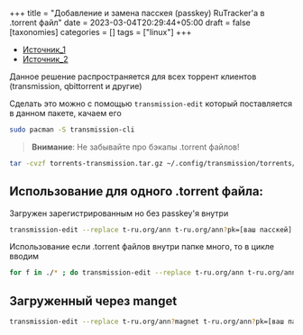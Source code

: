 +++
title = "Добавление и замена пасскея (passkey) RuTracker'а в .torrent файл"
date = 2023-03-04T20:29:44+05:00
draft = false
[taxonomies]
categories = []
tags = ["linux"]
+++

- [Источник_1](https://rutracker.org/forum/viewtopic.php?p=69547524#69547524)
- [Источник_2](https://rutracker.org/forum/viewtopic.php?p=80460785#80460785)

Данное решение распространяется для всех торрент клиентов (transmission, qbittorrent и другие)

Сделать это можно с помощью `transmission-edit` который поставляется в данном пакете, качаем его

```bash
sudo pacman -S transmission-cli
```

> **Внимание**: Не забывайте про бэкапы .torrent файлов!

```bash
tar -cvzf torrents-transmission.tar.gz ~/.config/transmission/torrents/
```

## Использование для одного .torrent файла:

Загружен зарегистрированным но без passkey'я внутри

```bash
transmission-edit --replace t-ru.org/ann t-ru.org/ann?pk=[ваш пасскей] [.torrent файл]
```

Использование если .torrent файлов внутри папке много, то в цикле вводим

```bash
for f in ./* ; do transmission-edit --replace t-ru.org/ann t-ru.org/ann?pk=[ваш пасскей] "$f" ; done
```

## Загруженный через manget

```bash
transmission-edit --replace t-ru.org/ann?magnet t-ru.org/ann?pk=[ваш пасскей] [.torrent файл]
```
